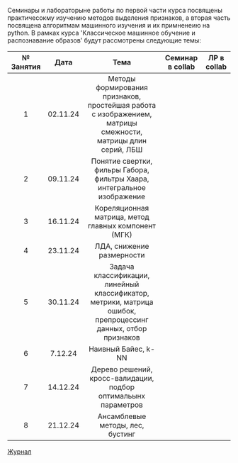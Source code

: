Семинары и лабораторыне работы по первой части курса посвящены практичесокму изучению методов выделения признаков, а вторая часть посвящена алгоритмам машинного изучения и их примненеию на python.
В рамках курса 'Классическое машинное обучение и распознавание образов' будут рассмотрены следующие темы:

|№ Занятия|Дата|Тема|Семинар в collab|ЛР в collab|
|:-:|:-:|:-:|:-:|:-:|
|1|02.11.24|Методы формирования признаков, простейшая работа с изображением, матрицы смежности, матрицы длин серий, ЛБШ|||
|2|09.11.24|Понятие свертки, фильры Габора, фильтры Хаара, интегральное изображение|||
|3|16.11.24|Кореляционная матрица, метод главных компонент (МГК)|||
|4|23.11.24|ЛДА, снижение размерности|||
|5|30.11.24|Задача классификации, линейный классификатор, метрики, матрица ошибок, препроцессинг данных, отбор признаков|||
|6|7.12.24|Наивный Байес, k-NN|||
|7|14.12.24|Дерево решений, кросс-валидации, подбор оптимальынх параметров|||
|8|21.12.24|Ансамблевые методы, лес, бустинг|||

[Журнал](https://docs.google.com/spreadsheets/d/1LElcEz02zLLxudq-PYzMB_eIGBjnCondcVcDqWnhuTw/edit?usp=sharing)
